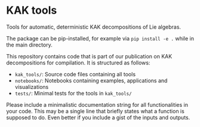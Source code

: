 # KAK tools
Tools for automatic, deterministic KAK decompositions of Lie algebras.

The package can be pip-installed, for example via `pip install -e .` while in the main directory.

This repository contains code that is part of our publication on KAK decompositions for compilation.
It is structured as follows:
- `kak_tools/`: Source code files containing all tools
- `notebooks/`: Notebooks containing examples, applications and visualizations
- `tests/`: Minimal tests for the tools in `kak_tools/`

Please include a minimalistic documentation string for all functionalities in your code.
This may be a single line that briefly states what a function is supposed to do. 
Even better if you include a gist of the inputs and outputs.
